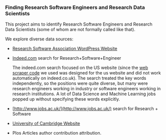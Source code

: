 ### Finding Research Software Engineers and Research Data Scientists

This project aims to identify Research Software Engineers and Research Data Scientists (some of whom are not formally called like that).

We explore diverse data sources:

* [Research Software Association WordPress Website](http://rse.ac.uk/)

* [Indeed.com](indeed.com) search for Research+Software+Engineer

  The indeed.com search focused on the US website (since the [web scraper code]() we used was designed for the us website and did not work automatically on indeed.co.uk). The search treated the key words independently, so the positions were quite diverse, but many were research engineers working in industry or software engineers working in research institutions. A lot of Data Science and Machine Learning jobs popped up without specifying these words explicitly.

* [http://www.jobs.ac.uk/](http://www.jobs.ac.uk/) search for Research + Software

* [University of Cambridge Website](www.cam.ac.uk)

* Plos Articles author contribution attribution.




